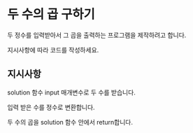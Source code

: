 # 두 수의 곱 구하기
두 정수를 입력받아서 그 곱을 출력하는 프로그램을 제작하려고 합니다.

지시사항에 따라 코드를 작성하세요.


## 지시사항
solution 함수 input 매개변수로 두 수를 받습니다.

입력 받은 수를 정수로 변환합니다.

두 수의 곱을 solution 함수 안에서 return합니다.

